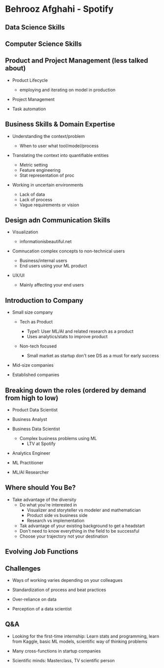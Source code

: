 # Behrooz Afghahi - Spotify

## Data Science Skills

## Computer Science Skills

## Product and Project Management (less talked about)
- Product Lifecycle
    - employing and iterating on model in production

- Project Management

- Task automation

## Business Skills & Domain Expertise
- Understanding the context/problem
    - When to user what tool/model/process

- Translating the context into quantifiable entities
    - Metric setting
    - Feature engineering
    - Stat representation of proc
- Working in uncertain environments
    - Lack of data
    - Lack of process
    - Vague requirements or vision

## Design adn Communication Skills
- Visualization
    - informationisbeautiful.net

- Comnucation complex concepts to non-technical users
    - Business/internal users
    - End users using your ML product

- UX/UI
    - Mainly affecting your end users

## Introduction to Company
- Small size company
    - Tech as Product
        - Type1: User ML/AI and related research as a product
        - Uses analytics/stats to improve product 

    - Non-tech focused 
        - Small market as startup don't see DS as a must for early success

- Mid-size companies

- Established companies

## Breaking down the roles (ordered by demand from high to low)
- Product Data Scientist 

- Business Analyst

- Business Data Scientist
    - Complex business problems using ML
        - LTV at Spotify

- Analytics Engineer

- ML Practitioner

- ML/AI Researcher

## Where should You Be?
- Take advantage of the diversity
    - Do what you're interested in 
        - Visualizer and storyteller vs modeler and mathematician
        - Product side vs business side
        - Research vs implementation
    - Tak advantage of your existing background to get a headstart
    - Don't need to know everything in the field to be successful
    - Choose your trajectory not your destination

## Evolving Job Functions

## Challenges
- Ways of working varies depending on your colleagues

- Standardization of process and beat practices

- Over-reliance on data

- Perception of a data scientist

## Q&A
- Looking for the first-time internship: Learn stats and programming, learn from Kaggle, basic ML models, scientific way of thinking problems

- Many cross-functions in startup companies 

- Scientific minds: Masterclass, TV scientific person